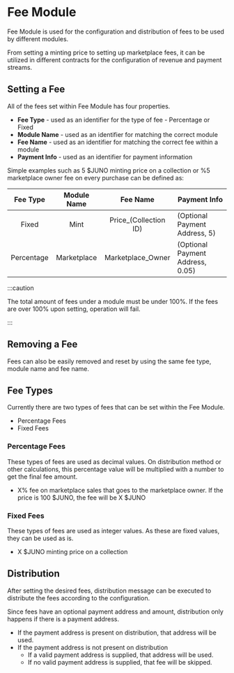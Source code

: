 # Fee Module

Fee Module is used for the configuration and distribution of fees to be used by different modules.

From setting a minting price to setting up marketplace fees, it can be utilized in different contracts for the configuration of revenue and payment streams.

## Setting a Fee

All of the fees set within Fee Module has four properties.

- **Fee Type** - used as an identifier for the type of fee - Percentage or Fixed
- **Module Name** - used as an identifier for matching the correct module
- **Fee Name** - used as an identifier for matching the correct fee within a module
- **Payment Info** - used as an identifier for payment information

Simple examples such as 5 $JUNO minting price on a collection or %5 marketplace owner fee on every purchase can be defined as:

|  Fee Type  | Module Name |        Fee Name       | Payment Info             |
|:----------:|:-----------:|:---------------------:|--------------------------|
|    Fixed   |     Mint    | Price_(Collection ID) | (Optional Payment Address, 5)    |
| Percentage | Marketplace |   Marketplace_Owner   | (Optional Payment Address, 0.05) |

:::caution

The total amount of fees under a module must be under 100%. If the fees are over 100% upon setting, operation will fail.

:::

## Removing a Fee

Fees can also be easily removed and reset by using the same fee type, module name and fee name.

## Fee Types

Currently there are two types of fees that can be set within the Fee Module.

- Percentage Fees
- Fixed Fees

### Percentage Fees

These types of fees are used as decimal values. On distribution method or other calculations, this percentage value will be multiplied with a number to get the final fee amount.

- X% fee on marketplace sales that goes to the marketplace owner. If the price is 100 $JUNO, the fee will be X $JUNO

### Fixed Fees

These types of fees are used as integer values. As these are fixed values, they can be used as is.

- X $JUNO minting price on a collection

## Distribution

After setting the desired fees, distribution message can be executed to distribute the fees according to the configuration.

Since fees have an optional payment address and amount, distribution only happens if there is a payment address.

- If the payment address is present on distribution, that address will be used.
- If the payment address is not present on distribution
    - If a valid payment address is supplied, that address will be used.
    - If no valid payment address is supplied, that fee will be skipped.
